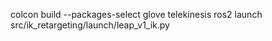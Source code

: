 colcon build --packages-select glove telekinesis
ros2 launch src/ik_retargeting/launch/leap_v1_ik.py